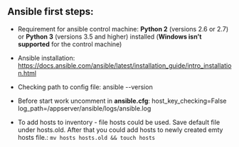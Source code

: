  ## Ansible first steps:

* Requirement for ansible control machine:
**Python 2** (versions 2.6 or 2.7) or **Python 3** (versions 3.5 and higher) installed (**Windows isn’t supported** for the control machine)

* Ansible installation:
https://docs.ansible.com/ansible/latest/installation_guide/intro_installation.html

* Checking path to config file:
ansible --version

* Before start work uncomment in **ansible.cfg**:
host_key_checking=False
log_path=/appserver/ansible/logs/ansible.log

* To add hosts to inventory - file hosts could be used. Save default file under hosts.old. After that you could add hosts to newly created emty hosts file.:
```mv hosts hosts.old && touch hosts```
